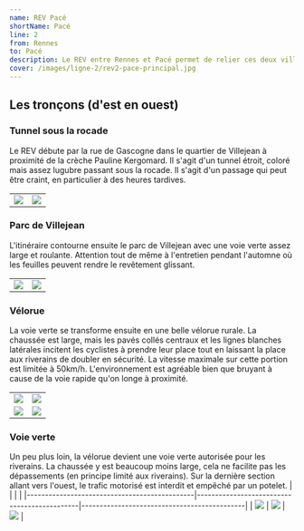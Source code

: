 ```yaml
---
name: REV Pacé
shortName: Pacé
line: 2
from: Rennes
to: Pacé
description: Le REV entre Rennes et Pacé permet de relier ces deux villes via un tunnel sous la rocade, deux portions en voie verte et une vélorue entre les deux avant de passer par un tunnel à l'arrivée.
cover: /images/ligne-2/rev2-pace-principal.jpg
---
```


## Les tronçons (d'est en ouest)

### Tunnel sous la rocade
Le REV débute par la rue de Gascogne dans le quartier de Villejean à proximité de la crèche Pauline Kergomard.
Il s'agit d'un tunnel étroit, coloré mais assez lugubre passant sous la rocade. Il s'agit d'un passage qui peut être craint, en particulier à des heures tardives.

|                                             |                                             |
|---------------------------------------------|---------------------------------------------|
| ![](/images/ligne-2/rev2-pace-tunnel-1.jpg) | ![](/images/ligne-2/rev2-pace-tunnel-2.jpg) |

### Parc de Villejean
L'itinéraire contourne ensuite le parc de Villejean avec une voie verte assez large et roulante.
Attention tout de même à l'entretien pendant l'automne où les feuilles peuvent rendre le revêtement glissant.

|                                                     |                                             |
|-----------------------------------------------------|---------------------------------------------|
| ![](/images/ligne-2/rev2-pace-parc-villejean-1.jpg) | ![](/images/ligne-2/rev2-pace-parc-villejean-2.jpg) |

### Vélorue
La voie verte se transforme ensuite en une belle vélorue rurale. 
La chaussée est large, mais les pavés collés centraux et les lignes blanches latérales incitent les cyclistes à prendre leur place tout en laissant la place aux riverains de doubler en sécurité.
La vitesse maximale sur cette portion est limitée à 50km/h. L'environnement est agréable bien que bruyant à cause de la voie rapide qu'on longe à proximité.

|                                              |                                             |
|----------------------------------------------|---------------------------------------------|
| ![](/images/ligne-2/rev2-pace-velorue-1.jpg) | ![](/images/ligne-2/rev2-pace-velorue-2.jpg) |
| ![](/images/ligne-2/rev2-pace-velorue-3.jpg) | ![](/images/ligne-2/rev2-pace-velorue-4.jpg)  |

### Voie verte
Un peu plus loin, la vélorue devient une voie verte autorisée pour les riverains.
La chaussée y est beaucoup moins large, cela ne facilite pas les dépassements (en principe limité aux riverains).
Sur la dernière section allant vers l'ouest, le trafic motorisé est interdit et empêché par un potelet.
|                                              |                                             |                                             |
|----------------------------------------------|---------------------------------------------|---------------------------------------------|
| ![](/images/ligne-2/rev2-pace-voie-verte-1.jpg) | ![](/images/ligne-2/rev2-pace-voie-verte-2.jpg) | ![](/images/ligne-2/rev2-pace-voie-verte-3.jpg) |